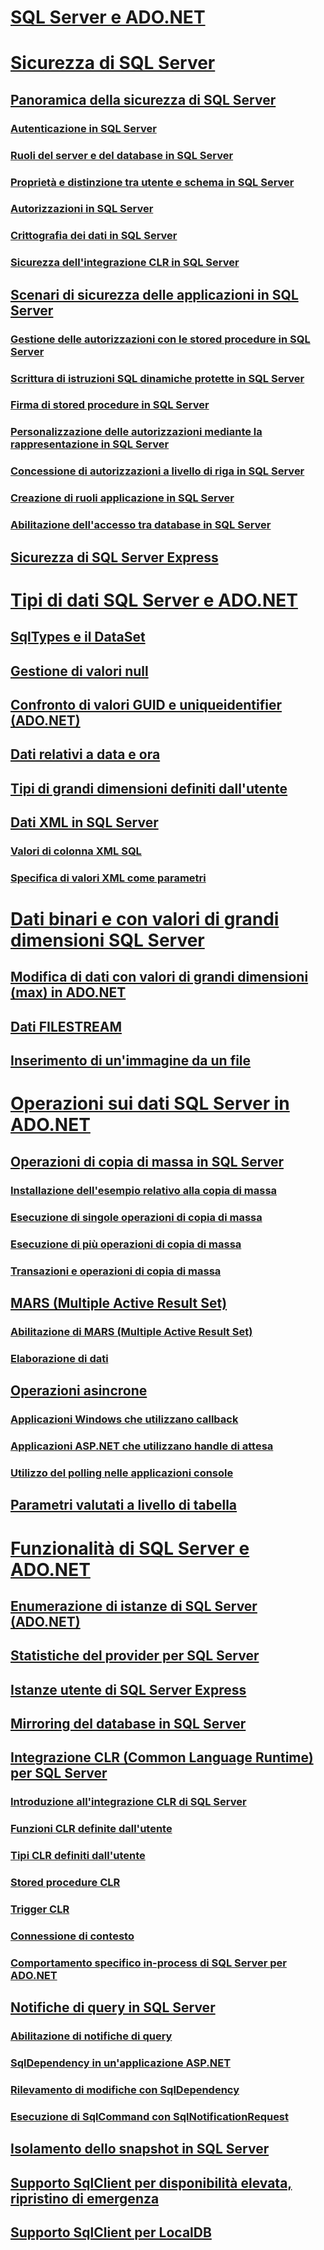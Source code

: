 # [SQL Server e ADO.NET](index.md)
# [Sicurezza di SQL Server](sql-server-security.md)
## [Panoramica della sicurezza di SQL Server](overview-of-sql-server-security.md)
### [Autenticazione in SQL Server](authentication-in-sql-server.md)
### [Ruoli del server e del database in SQL Server](server-and-database-roles-in-sql-server.md)
### [Proprietà e distinzione tra utente e schema in SQL Server](ownership-and-user-schema-separation-in-sql-server.md)
### [Autorizzazioni in SQL Server](authorization-and-permissions-in-sql-server.md)
### [Crittografia dei dati in SQL Server](data-encryption-in-sql-server.md)
### [Sicurezza dell'integrazione CLR in SQL Server](clr-integration-security-in-sql-server.md)
## [Scenari di sicurezza delle applicazioni in SQL Server](application-security-scenarios-in-sql-server.md)
### [Gestione delle autorizzazioni con le stored procedure in SQL Server](managing-permissions-with-stored-procedures-in-sql-server.md)
### [Scrittura di istruzioni SQL dinamiche protette in SQL Server](writing-secure-dynamic-sql-in-sql-server.md)
### [Firma di stored procedure in SQL Server](signing-stored-procedures-in-sql-server.md)
### [Personalizzazione delle autorizzazioni mediante la rappresentazione in SQL Server](customizing-permissions-with-impersonation-in-sql-server.md)
### [Concessione di autorizzazioni a livello di riga in SQL Server](granting-row-level-permissions-in-sql-server.md)
### [Creazione di ruoli applicazione in SQL Server](creating-application-roles-in-sql-server.md)
### [Abilitazione dell'accesso tra database in SQL Server](enabling-cross-database-access-in-sql-server.md)
## [Sicurezza di SQL Server Express](sql-server-express-security.md)
# [Tipi di dati SQL Server e ADO.NET](sql-server-data-types.md)
## [SqlTypes e il DataSet](sqltypes-and-the-dataset.md)
## [Gestione di valori null](handling-null-values.md)
## [Confronto di valori GUID e uniqueidentifier (ADO.NET)](comparing-guid-and-uniqueidentifier-values.md)
## [Dati relativi a data e ora](date-and-time-data.md)
## [Tipi di grandi dimensioni definiti dall'utente](large-udts.md)
## [Dati XML in SQL Server](xml-data-in-sql-server.md)
### [Valori di colonna XML SQL](sql-xml-column-values.md)
### [Specifica di valori XML come parametri](specifying-xml-values-as-parameters.md)
# [Dati binari e con valori di grandi dimensioni SQL Server](sql-server-binary-and-large-value-data.md)
## [Modifica di dati con valori di grandi dimensioni (max) in ADO.NET](modifying-large-value-max-data.md)
## [Dati FILESTREAM](filestream-data.md)
## [Inserimento di un'immagine da un file](inserting-an-image-from-a-file.md)
# [Operazioni sui dati SQL Server in ADO.NET](sql-server-data-operations.md)
## [Operazioni di copia di massa in SQL Server](bulk-copy-operations-in-sql-server.md)
### [Installazione dell'esempio relativo alla copia di massa](bulk-copy-example-setup.md)
### [Esecuzione di singole operazioni di copia di massa](single-bulk-copy-operations.md)
### [Esecuzione di più operazioni di copia di massa](multiple-bulk-copy-operations.md)
### [Transazioni e operazioni di copia di massa](transaction-and-bulk-copy-operations.md)
## [MARS (Multiple Active Result Set)](multiple-active-result-sets-mars.md)
### [Abilitazione di MARS (Multiple Active Result Set)](enabling-multiple-active-result-sets.md)
### [Elaborazione di dati](manipulating-data.md)
## [Operazioni asincrone](asynchronous-operations.md)
### [Applicazioni Windows che utilizzano callback](windows-applications-using-callbacks.md)
### [Applicazioni ASP.NET che utilizzano handle di attesa](aspnet-apps-using-wait-handles.md)
### [Utilizzo del polling nelle applicazioni console](polling-in-console-applications.md)
## [Parametri valutati a livello di tabella](table-valued-parameters.md)
# [Funzionalità di SQL Server e ADO.NET](sql-server-features-and-adonet.md)
## [Enumerazione di istanze di SQL Server (ADO.NET)](enumerating-instances-of-sql-server.md)
## [Statistiche del provider per SQL Server](provider-statistics-for-sql-server.md)
## [Istanze utente di SQL Server Express](sql-server-express-user-instances.md)
## [Mirroring del database in SQL Server](database-mirroring-in-sql-server.md)
## [Integrazione CLR (Common Language Runtime) per SQL Server](sql-server-common-language-runtime-integration.md)
### [Introduzione all'integrazione CLR di SQL Server](introduction-to-sql-server-clr-integration.md)
### [Funzioni CLR definite dall'utente](clr-user-defined-functions.md)
### [Tipi CLR definiti dall'utente](clr-user-defined-types.md)
### [Stored procedure CLR](clr-stored-procedures.md)
### [Trigger CLR](clr-triggers.md)
### [Connessione di contesto](the-context-connection.md)
### [Comportamento specifico in-process di SQL Server per ADO.NET](sql-server-in-process-specific-behavior-of-adonet.md)
## [Notifiche di query in SQL Server](query-notifications-in-sql-server.md)
### [Abilitazione di notifiche di query](enabling-query-notifications.md)
### [SqlDependency in un'applicazione ASP.NET](sqldependency-in-an-aspnet-app.md)
### [Rilevamento di modifiche con SqlDependency](detecting-changes-with-sqldependency.md)
### [Esecuzione di SqlCommand con SqlNotificationRequest](sqlcommand-execution-with-a-sqlnotificationrequest.md)
## [Isolamento dello snapshot in SQL Server](snapshot-isolation-in-sql-server.md)
## [Supporto SqlClient per disponibilità elevata, ripristino di emergenza](sqlclient-support-for-high-availability-disaster-recovery.md)
## [Supporto SqlClient per LocalDB](sqlclient-support-for-localdb.md)
